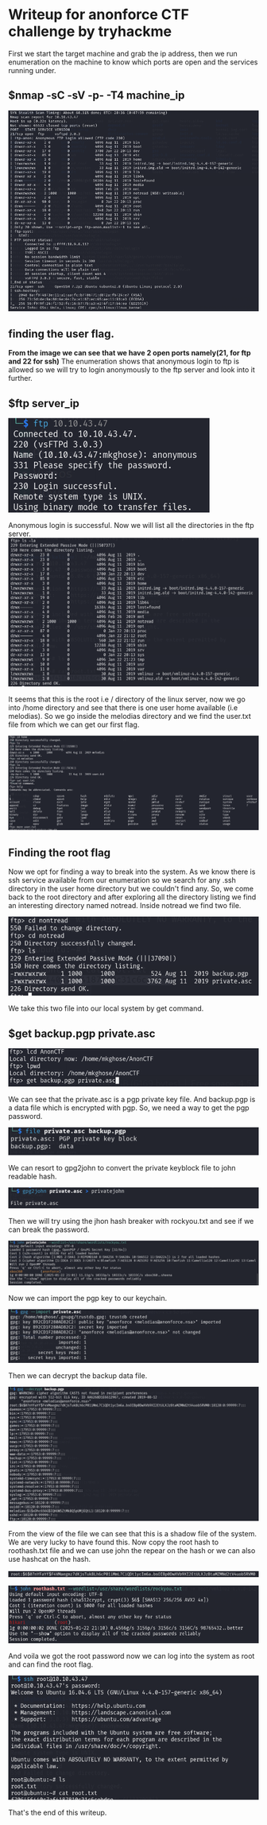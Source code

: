 # Writeup for anonforce CTF challenge by tryhackme

First we start the target machine and grab the ip address, then we run enumeration on the machine to know which ports are open and the services running under.

## $nmap -sC -sV -p- -T4 machine_ip

![anon-enum](../../resources/img/anon-enum.png "enumeration of anon")

## finding the user flag.

**From the image we can see that we have 2 open ports namely(21, for ftp and 22 for ssh)** The enumeration shows that anonymous login to ftp is allowed so we will try to login anonymously to the ftp server and look into it further.

## $ftp server_ip

![ftp-login](../../resources/img/ftp-login.png)

Anonymous login is successful. Now we will list all the directories in the ftp server. 
![list-all-dir](../../resources/img/list-dir-anon.png)

It seems that this is the root i.e / directory of the linux server, now we go into /home directory and see that there is one user home available (i.e melodias). So we go inside the melodias directory and we find the user.txt file from which we can get our first flag.

![user-flag](../../resources/img/user-flag.png)

## Finding the root flag

Now we opt for finding a way to break into the system. As we know there is ssh service available from our enumeration so we search for any .ssh directory in the user home directory but we couldn't find any. So, we come back to the root directory and after exploring all the directory listing we find an interesting directory named notread. Inside notread we find two file.

![Inside notread](../../resources/img/inside-notread.png)

We take this two file into our local system by get command. 

## $get backup.pgp private.asc

![get-files](../../resources/img/get-files.png)

We can see that the private.asc is a pgp private key file. And backup.pgp is a data file which is encrypted with pgp. So, we need a way to get the pgp password. 

![file-types](../../resources/img/file-types.png)

We can resort to gpg2john to convert the private keyblock file to john readable hash. 

![jhon-hash](../../resources/img/convert-to-jhon-hash.png)

Then we will try using the jhon hash breaker with rockyou.txt and see if we can break the password.

![pgp-pass](../../resources/img/pgp-pass-break.png)

Now we can import the pgp key to our keychain.

![pgp-import](../../resources/img/import-pgp-key.png)

Then we can decrypt the backup data file.

![backup](../../resources/img/decrypt-backup.png)

From the view of the file we can see that this is a shadow file of the system. We are very lucky to have found this. Now copy the root hash to roothash.txt file and we can use john the repear on the hash or we can also use hashcat on the hash. 

![root-hash](../../resources/img/root-hash.png)

![root-pass](../../resources/img/root-pass-break.png)

And voila we got the root password now we can log into the system as root and can find the root flag.

![root-flag](../../resources/img/root-flag.png)

That's the end of this writeup.
